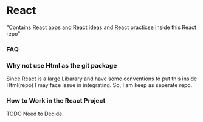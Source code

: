 # React 
"Contains React apps and React ideas and React practicse inside this React repo"


### FAQ
### Why not use Html as the git package
Since React is a large Libarary and have some conventions to put this inside Html(repo) I may face issue in integrating.
So, I am keep as seperate repo.

### How to Work in the React Project 
TODO Need to Decide.
